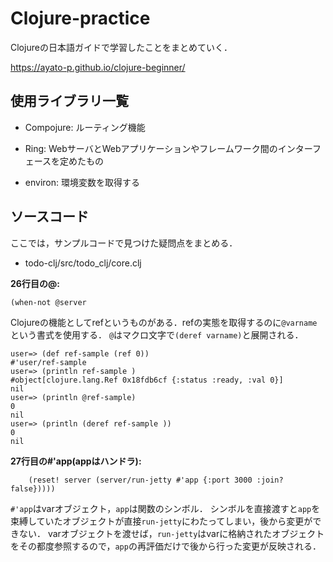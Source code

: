 # Clojure-practice

Clojureの日本語ガイドで学習したことをまとめていく．

https://ayato-p.github.io/clojure-beginner/


## 使用ライブラリ一覧

* Compojure: ルーティング機能

* Ring: WebサーバとWebアプリケーションやフレームワーク間のインターフェースを定めたもの

* environ: 環境変数を取得する


## ソースコード

ここでは，サンプルコードで見つけた疑問点をまとめる．

* todo-clj/src/todo_clj/core.clj

**26行目の@:**

```
(when-not @server
```

Clojureの機能としてrefというものがある．refの実態を取得するのに`@varname`という書式を使用する．
`@`はマクロ文字で`(deref varname)`と展開される．

```
user=> (def ref-sample (ref 0))
#'user/ref-sample
user=> (println ref-sample )
#object[clojure.lang.Ref 0x18fdb6cf {:status :ready, :val 0}]
nil
user=> (println @ref-sample)
0
nil
user=> (println (deref ref-sample ))
0
nil
```


**27行目の#'app(appはハンドラ):**

```
    (reset! server (server/run-jetty #'app {:port 3000 :join? false}))))
```
`#'app`はvarオブジェクト，`app`は関数のシンボル．
シンボルを直接渡すと`app`を束縛していたオブジェクトが直接`run-jetty`にわたってしまい，後から変更ができない．
varオブジェクトを渡せば，`run-jetty`はvarに格納されたオブジェクトをその都度参照するので，`app`の再評価だけで後から行った変更が反映される．

